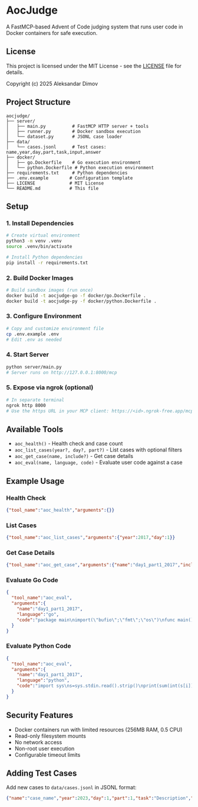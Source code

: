 # AocJudge

A FastMCP-based Advent of Code judging system that runs user code in Docker containers for safe execution.

## License

This project is licensed under the MIT License - see the [LICENSE](LICENSE) file for details.

Copyright (c) 2025 Aleksandar Dimov

## Project Structure

```
aocjudge/
├── server/
│   ├── main.py          # FastMCP HTTP server + tools
│   ├── runner.py        # Docker sandbox execution
│   └── dataset.py       # JSONL case loader
├── data/
│   └── cases.jsonl      # Test cases: name,year,day,part,task,input,answer
├── docker/
│   ├── go.Dockerfile    # Go execution environment
│   └── python.Dockerfile # Python execution environment
├── requirements.txt     # Python dependencies
├── .env.example        # Configuration template
├── LICENSE             # MIT License
└── README.md           # This file
```

## Setup

### 1. Install Dependencies

```bash
# Create virtual environment
python3 -m venv .venv
source .venv/bin/activate

# Install Python dependencies
pip install -r requirements.txt
```

### 2. Build Docker Images

```bash
# Build sandbox images (run once)
docker build -t aocjudge-go -f docker/go.Dockerfile .
docker build -t aocjudge-py -f docker/python.Dockerfile .
```

### 3. Configure Environment

```bash
# Copy and customize environment file
cp .env.example .env
# Edit .env as needed
```

### 4. Start Server

```bash
python server/main.py
# Server runs on http://127.0.0.1:8000/mcp
```

### 5. Expose via ngrok (optional)

```bash
# In separate terminal
ngrok http 8000
# Use the https URL in your MCP client: https://<id>.ngrok-free.app/mcp
```

## Available Tools

- `aoc_health()` - Health check and case count
- `aoc_list_cases(year?, day?, part?)` - List cases with optional filters
- `aoc_get_case(name, include?)` - Get case details
- `aoc_eval(name, language, code)` - Evaluate user code against a case

## Example Usage

### Health Check
```json
{"tool_name":"aoc_health","arguments":{}}
```

### List Cases
```json
{"tool_name":"aoc_list_cases","arguments":{"year":2017,"day":1}}
```

### Get Case Details
```json
{"tool_name":"aoc_get_case","arguments":{"name":"day1_part1_2017","include":["task","input"]}}
```

### Evaluate Go Code
```json
{
  "tool_name":"aoc_eval",
  "arguments":{
    "name":"day1_part1_2017",
    "language":"go",
    "code":"package main\nimport(\"bufio\";\"fmt\";\"os\")\nfunc main(){in:=bufio.NewScanner(os.Stdin);in.Scan();s:=in.Text();sum:=0;for i:=0;i<len(s);i++{if s[i]==s[(i+1)%len(s)]{sum+=int(s[i]-'0')}};fmt.Println(sum)}"
  }
}
```

### Evaluate Python Code
```json
{
  "tool_name":"aoc_eval",
  "arguments":{
    "name":"day1_part1_2017",
    "language":"python",
    "code":"import sys\ns=sys.stdin.read().strip()\nprint(sum(int(s[i]) for i in range(len(s)) if s[i]==s[(i+1)%len(s)]))"
  }
}
```

## Security Features

- Docker containers run with limited resources (256MB RAM, 0.5 CPU)
- Read-only filesystem mounts
- No network access
- Non-root user execution
- Configurable timeout limits

## Adding Test Cases

Add new cases to `data/cases.jsonl` in JSONL format:

```json
{"name":"case_name","year":2023,"day":1,"part":1,"task":"Description","input":"test_input","answer":"expected_output"}
```
